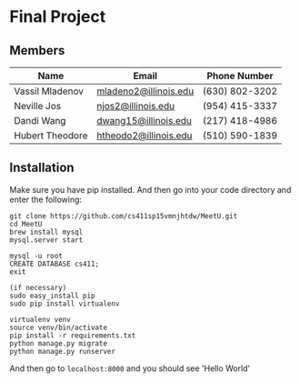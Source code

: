 # Final Project


## Members
Name | Email | Phone Number
---- | ----- | ------------
Vassil Mladenov | mladeno2@illinois.edu | (630) 802-3202 
Neville Jos | njos2@illinois.edu | (954) 415-3337
Dandi Wang | dwang15@illinois.edu | (217) 418-4986 
Hubert Theodore | htheodo2@illinois.edu | (510) 590-1839

## Installation

Make sure you have pip installed. And then go into your code directory and enter the following:

```
git clone https://github.com/cs411sp15vmnjhtdw/MeetU.git
cd MeetU
brew install mysql
mysql.server start

mysql -u root
CREATE DATABASE cs411;
exit

(if necessary)
sudo easy_install pip
sudo pip install virtualenv

virtualenv venv
source venv/bin/activate
pip install -r requirements.txt
python manage.py migrate
python manage.py runserver
```

And then go to `localhost:8000` and you should see 'Hello World'
